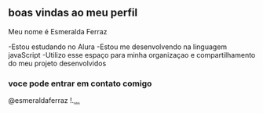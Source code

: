 ## boas vindas ao meu perfil                                                                                                          

Meu nome é Esmeralda Ferraz

-Estou estudando no Alura
-Estou me desenvolvendo na linguagem javaScript
-Utilizo esse espaço para minha organizaçao e compartilhamento do meu projeto desenvolvidos

### voce pode entrar em contato comigo
@esmeraldaferraz
!.[...](https://media1.tenor.com/m/JHp-pctUPkcAAAAC/margotsprestige-monkey-backpack.gif)

